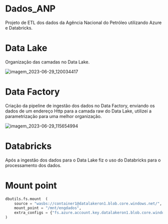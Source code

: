 # Dados_ANP

Projeto de ETL dos dados da Agência Nacional do Petróleo utilizando Azure e Databricks.

# Data Lake

Organização das camadas no Data Lake.

![imagem_2023-06-29_120034417](https://github.com/Ronan-Alencar/Dados_ANP/assets/133599706/25a7d95c-1935-496b-9834-3c9b0e5e0ec9)

# Data Factory

Criação da pipeline de ingestão dos dados no Data Factory, enviando os dados de um endereço Http para a camada raw do Data Lake, utilizei a parametrização para uma melhor organização.

![imagem_2023-06-29_115654994](https://github.com/Ronan-Alencar/Dados_ANP/assets/133599706/d7b65b4c-9679-43ce-ab17-29d0cedead60)

# Databricks

Após a ingestão dos dados para o Data Lake fiz o uso do Databricks para o processamento dos dados.

# Mount point

```python
dbutils.fs.mount  (
    source = "wasbs://container1@datalakeron1.blob.core.windows.net/",
    mount_point = "/mnt/engdados",
    extra_configs = {"fs.azure.account.key.datalakeron1.blob.core.windows.net":"PsXb5605fkCE7/CI4JDDgNsgCIvWC63Ksel1hgGiCanYwaK9CY2Sqp9GDrd+swjT06Ux/9eRlS8M+ASteXC0pQ=="}
)
```


